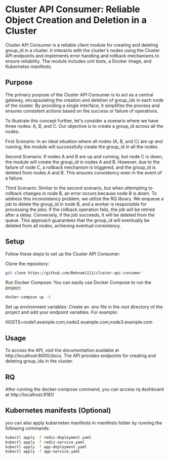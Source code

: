 # Cluster API Consumer: Reliable Object Creation and Deletion in a Cluster

Cluster API Consumer is a reliable client module for creating and deleting group_id in a cluster. It interacts with the cluster's nodes using the Cluster API endpoints and implements error handling and rollback mechanisms to ensure reliability. The module includes unit tests, a Docker image, and Kubernetes manifests.

## Purpose
The primary purpose of the Cluster API Consumer is to act as a central gateway, encapsulating the creation and deletion of group_ids in each node of the cluster. By providing a single interface, it simplifies the process and ensures consistent actions based on the success or failure of operations.

To illustrate this concept further, let's consider a scenario where we have three nodes: A, B, and C. Our objective is to create a group_id across all the nodes.

First Scenario: In an ideal situation where all nodes (A, B, and C) are up and running, the module will successfully create the group_id in all the nodes.

Second Scenario: If nodes A and B are up and running, but node C is down, the module will create the group_id in nodes A and B. However, due to the failure of node C, a rollback mechanism is triggered, and the group_id is deleted from nodes A and B. This ensures consistency even in the event of a failure.

Third Scenario: Similar to the second scenario, but when attempting to rollback changes in node B, an error occurs because node B is down. To address this inconsistency problem, we utilize the RQ library. We enqueue a job to delete the group_id in node B, and a worker is responsible for processing the jobs. If the rollback operation fails, the job will be retried after a delay. Conversely, if the job succeeds, it will be deleted from the queue. This approach guarantees that the group_id will eventually be deleted from all nodes, achieving eventual consistency.

## Setup
Follow these steps to set up the Cluster API Consumer:

Clone the repository:

```bash
git clone https://github.com/Behnam1111/cluster-api-consumer
```
Run Docker Compose:
You can easily use Docker Compose to run the project:

```bash
docker-compose up -d
```
Set up environment variables:
Create an .env file in the root directory of the project and add your endpoint variables. For example:

HOSTS=node1.example.com,node2.example.com,node3.example.com

## Usage
To access the API, visit the documentation available at http://localhost:8000/docs. The API provides endpoints for creating and deleting group_ids in the cluster.

## RQ
After running the docker-compose command, you can access rq dashboard at http://localhost:9181/


## Kubernetes manifests (Optional)
you can also apply kubernetes manifests in manifests folder by running the following commands:

```bash
kubectl apply -f redis-deployment.yaml
kubectl apply -f redis-service.yaml
kubectl apply -f app-deployment.yaml
kubectl apply -f app-service.yaml
```